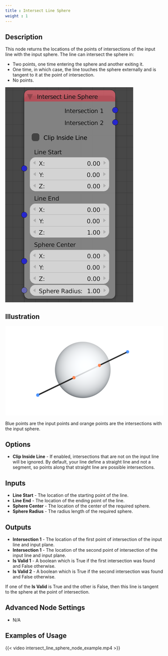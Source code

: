 ```yaml
---
title : Intersect Line Sphere
weight : 1
---
```


## Description

This node returns the locations of the points of intersections of the
input line with the input sphere. The line can intersect the sphere in:

- Two points, one time entering the sphere and another exiting it.
- One time, in which case, the line touches the sphere externally and
    is tangent to it at the point of intersection.
- No points.

![image](intersect_line_sphere_node.png)

## Illustration

![image](intersect_line_sphere_node_illustration.png)

Blue points are the input points and orange points are the intersections
with the input sphere.

## Options

- **Clip Inside Line** - If enabled, intersections that are not on the
    input line will be ignored. By default, your line define a straight
    line and not a segment, so points along that straight line are
    possible intersections.

## Inputs

- **Line Start** - The location of the starting point of the line.
- **Line End** - The location of the ending point of the line.
- **Sphere Center** - The location of the center of the required
    sphere.
- **Sphere Radius** - The radius length of the required sphere.

## Outputs

- **Intersection 1** - The location of the first point of intersection
    of the input line and input plane.
- **Intersection 1** - The location of the second point of
    intersection of the input line and input plane.
- **Is Valid 1** - A boolean which is True if the first intersection
    was found and False otherwise.
- **Is Valid 2** - A boolean which is True if the second intersection
    was found and False otherwise.

If one of the **Is Valid** is True and the other is False, then this
line is tangent to the sphere at the point of intersection.

## Advanced Node Settings

- N/A

## Examples of Usage

{{< video intersect_line_sphere_node_example.mp4 >}}
